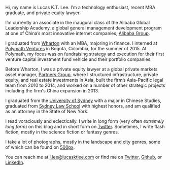 <p class="lede">Hi, my name is Lucas K.T. Lee. I’m a technology enthusiast, recent <abbr>MBA</abbr> graduate, and private equity lawyer.</p>

I’m currently an associate in the inaugural class of the Alibaba Global Leadership Academy, a global general management development program at one of China’s most innovative internet companies, [Alibaba Group](http://www.alibabagroup.com/en/global/home/).

I graduated from [Wharton](http://www.wharton.upenn.edu/) with an <abbr>MBA</abbr>, majoring in finance. I interned at [Polymath Ventures](http://www.polymathv.com/) in Bogotá, Colombia, for the summer of 2015. At Polymath, my focus was on fundraising strategy and execution for their first venture capital investment fund vehicle and their portfolio companies.

Before Wharton, I was a private equity lawyer at a global private markets asset manager, [Partners Group](http://www.partnersgroup.com/), where I structured infrastructure, private equity, and real estate investments in Asia, built the firm’s Asia-Pacific legal team from 2010 to 2014, and worked on a number of other strategic projects including the firm's China expansion in 2013.

I graduated from the [University of Sydney](http://sydney.edu.au) with a major in Chinese Studies, graduated from [Sydney Law School](http://sydney.edu.au/law/) with highest honors, and am qualified as an attorney in the State of New York.

I read voraciously and eclectically. I write in long form (very often _extremely long form_) on this blog and in short form on [Twitter](https://twitter.com/LucasKTLee/). Sometimes, I write flash fiction, mostly in the science fiction or fantasy genres.

I take a lot of photographs, mostly in the landscape and city genres, some of which can be found on [500px](https://500px.com/lucasktlee/). 

You can reach me at [l.lee@lucasktlee.com](mailto:l.lee@lucasktlee.com) or find me on [Twitter](https://twitter.com/LucasKTLee/), [Github](https://github.com/lucasktlee/), or [LinkedIn](http://www.linkedin.com/in/lucasktlee/).

